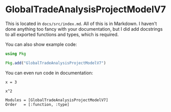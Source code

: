 # GlobalTradeAnalysisProjectModelV7

This is located in `docs/src/index.md`. All of this is in Markdown. I haven't done anything too fancy with your documentation, but I did add docstrings to all exported functions and types, which is required. 

You can also show example code:
```julia
using Pkg

Pkg.add("GlobalTradeAnalysisProjectModelV7")

```

You can even run code in documentation:

```@example
x = 3

x^2
```


```@autodocs
Modules = [GlobalTradeAnalysisProjectModelV7]
Order   = [:function, :type]
```